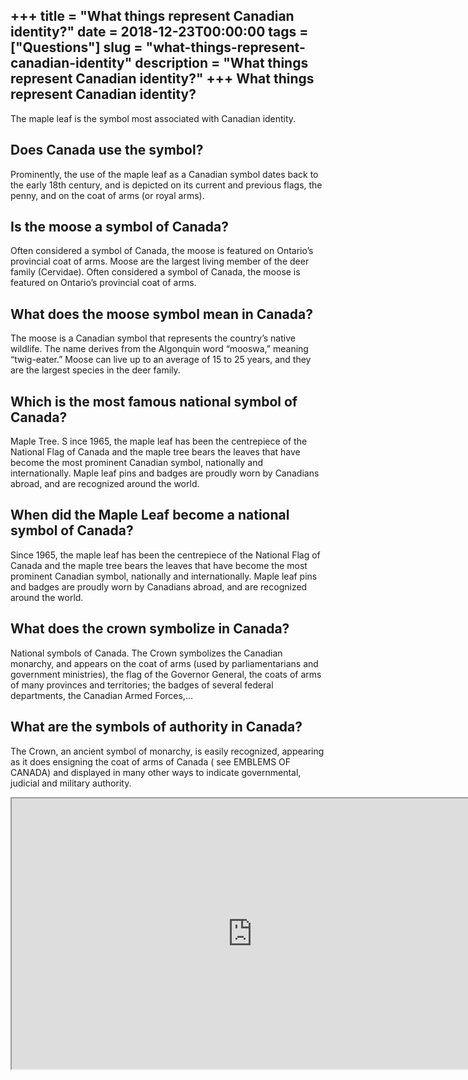 +++
title = "What things represent Canadian identity?"
date = 2018-12-23T00:00:00
tags = ["Questions"]
slug = "what-things-represent-canadian-identity"
description = "What things represent Canadian identity?"
+++
What things represent Canadian identity?
----------------------------------------

The maple leaf is the symbol most associated with Canadian identity.

Does Canada use the symbol?
---------------------------

Prominently, the use of the maple leaf as a Canadian symbol dates back to the early 18th century, and is depicted on its current and previous flags, the penny, and on the coat of arms (or royal arms).

Is the moose a symbol of Canada?
--------------------------------

Often considered a symbol of Canada, the moose is featured on Ontario’s provincial coat of arms. Moose are the largest living member of the deer family (Cervidae). Often considered a symbol of Canada, the moose is featured on Ontario’s provincial coat of arms.

What does the moose symbol mean in Canada?
------------------------------------------

The moose is a Canadian symbol that represents the country’s native wildlife. The name derives from the Algonquin word “mooswa,” meaning “twig-eater.” Moose can live up to an average of 15 to 25 years, and they are the largest species in the deer family.

Which is the most famous national symbol of Canada?
---------------------------------------------------

Maple Tree. S ince 1965, the maple leaf has been the centrepiece of the National Flag of Canada and the maple tree bears the leaves that have become the most prominent Canadian symbol, nationally and internationally. Maple leaf pins and badges are proudly worn by Canadians abroad, and are recognized around the world.

When did the Maple Leaf become a national symbol of Canada?
-----------------------------------------------------------

Since 1965, the maple leaf has been the centrepiece of the National Flag of Canada and the maple tree bears the leaves that have become the most prominent Canadian symbol, nationally and internationally. Maple leaf pins and badges are proudly worn by Canadians abroad, and are recognized around the world.

What does the crown symbolize in Canada?
----------------------------------------

National symbols of Canada. The Crown symbolizes the Canadian monarchy, and appears on the coat of arms (used by parliamentarians and government ministries), the flag of the Governor General, the coats of arms of many provinces and territories; the badges of several federal departments, the Canadian Armed Forces,…

What are the symbols of authority in Canada?
--------------------------------------------

The Crown, an ancient symbol of monarchy, is easily recognized, appearing as it does ensigning the coat of arms of Canada ( see EMBLEMS OF CANADA) and displayed in many other ways to indicate governmental, judicial and military authority.

<iframe allow="accelerometer; autoplay; clipboard-write; encrypted-media; gyroscope; picture-in-picture" allowfullscreen="" class="__youtube_prefs__  epyt-is-override  no-lazyload" data-no-lazy="1" data-origheight="433" data-origwidth="770" data-skipgform_ajax_framebjll="" height="433" id="_ytid_71568" loading="lazy" src="https://www.youtube.com/embed/scWU7sNdqSc?enablejsapi=1&autoplay=0&cc_load_policy=0&cc_lang_pref=&iv_load_policy=1&loop=0&modestbranding=0&rel=1&fs=1&playsinline=0&autohide=2&theme=dark&color=red&controls=1&" title="YouTube player" width="770"></iframe>